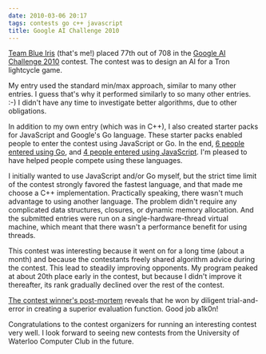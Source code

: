 ```yaml
---
date: 2010-03-06 20:17
tags: contests go c++ javascript
title: Google AI Challenge 2010
---
```


[Team Blue Iris](http://csclub.uwaterloo.ca/contest/profile.php?user_id=1515)
(that's me!) placed 77th out of 708 in the
[Google AI Challenge 2010](http://csclub.uwaterloo.ca/contest/) contest. The contest was to design
an AI for a Tron lightcycle game.

My entry used the standard min/max approach, similar to many other entries. I
guess that's why it performed similarly to so many other entries. :-) I didn't
have any time to investigate better algorithms, due to other obligations.

In addition to my own entry (which was in C++), I also created starter packs
for JavaScript and Google's Go language. These starter packs enabled people to
enter the contest using JavaScript or Go. In the end,
[6 people entered using Go](http://csclub.uwaterloo.ca/contest/language_profile.php?lang=Go), and
[4 people entered using JavaScript](http://csclub.uwaterloo.ca/contest/language_profile.php?lang=JavaScript).
I'm pleased to have helped people compete using these languages.

I initially wanted to use JavaScript and/or Go myself, but the strict time
limit of the contest strongly favored the fastest language, and that made me
choose a C++ implementation. Practically speaking, there wasn't much advantage
to using another language. The problem didn't require any complicated data
structures, closures, or dynamic memory allocation. And the submitted entries
were run on a single-hardware-thread virtual machine, which meant that there
wasn't a performance benefit for using threads.

This contest was interesting because it went on for a long time (about a
month) and because the contestants freely shared algorithm advice during the
contest. This lead to steadily improving opponents. My program peaked at about
20th place early in the contest, but because I didn't improve it thereafter,
its rank gradually declined over the rest of the contest.

[The contest winner's post-mortem](http://a1k0n.net/blah/archives/2010/03/index.html)
reveals that he won by diligent trial-and-error in creating a superior evaluation function. Good
job a1k0n!

Congratulations to the contest organizers for running an interesting contest
very well. I look forward to seeing new contests from the University of
Waterloo Computer Club in the future.
